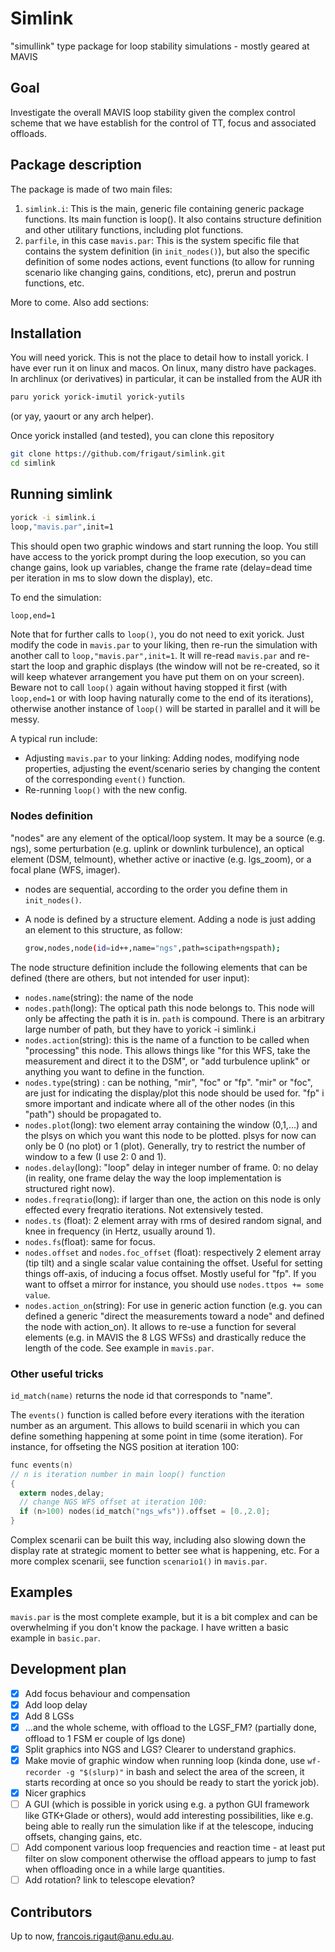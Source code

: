 # Simlink
"simullink" type package for loop stability simulations - mostly geared at MAVIS

## Goal

Investigate the overall MAVIS loop stability given the complex control scheme that we have establish for the control of TT, focus and associated offloads.

## Package description

The package is made of two main files:

1. `simlink.i`: This is the main, generic file containing generic package functions. Its main function is loop(). It also contains structure definition and other utilitary functions, including plot functions.
2. `parfile`, in this case `mavis.par`: This is the system specific file that contains the system definition (in `init_nodes()`), but also the specific definition of some nodes actions, event functions (to allow for running scenario like changing gains, conditions, etc), prerun and postrun functions, etc. 

More to come. Also add sections:

## Installation

You will need yorick. This is not the place to detail how to install yorick. I have ever run it on linux and macos. On linux, many distro have packages. In archlinux (or derivatives) in particular, it can be installed from the AUR ith

```bash
paru yorick yorick-imutil yorick-yutils
```
(or yay, yaourt or any arch helper). 

Once yorick installed (and tested), you can clone this repository

```bash
git clone https://github.com/frigaut/simlink.git
cd simlink
```

## Running simlink

```bash
yorick -i simlink.i
loop,"mavis.par",init=1
```

This should open two graphic windows and start running the loop. You still have access to the yorick prompt during the loop execution, so you can change gains, look up variables, change the frame rate (delay=dead time per iteration in ms to slow down the display), etc. 

To end the simulation:

```bash
loop,end=1
```

Note that for further calls to `loop()`, you do not need to exit yorick. Just modify the code in `mavis.par` to your liking, then re-run the simulation with another call to `loop,"mavis.par",init=1`. It will re-read `mavis.par` and re-start the loop and graphic displays (the window will not be re-created, so it will keep whatever arrangement you have put them on on your screen). Beware not to call `loop()` again without having stopped it first (with `loop,end=1` or with loop having naturally come to the end of its iterations), otherwise another instance of `loop()` will be started in parallel and it will be messy. 

A typical run include:

- Adjusting `mavis.par` to your linking: Adding nodes, modifying node properties, adjusting the event/scenario series by changing the content of the corresponding `event()` function.
- Re-running `loop()` with the new config.

### Nodes definition

"nodes" are any element of the optical/loop system. It may be a source (e.g. ngs), some perturbation (e.g. uplink or downlink turbulence), an optical element (DSM, telmount), whether active or inactive (e.g. lgs_zoom), or a focal plane (WFS, imager).

- nodes are sequential, according to the order you define them in `init_nodes()`.

- A node is defined by a structure element. Adding a node is just adding an element to this structure, as follow:

  ```bash
  grow,nodes,node(id=id++,name="ngs",path=scipath+ngspath);
  ```

The node structure definition include the following elements that can be defined (there are others, but not intended for user input):

- `nodes.name`(string): the name of the node
- `nodes.path`(long): The optical path this node belongs to. This node will only be affecting the path it is in. `path` is compound. There is an arbitrary large number of path, but they have to yorick -i simlink.i
- `nodes.action`(string): this is the name of a function to be called when "processing" this node. This allows things like "for this WFS, take the measurement and direct it to the DSM", or "add turbulence uplink" or anything you want to define in the function.
- `nodes.type`(string) : can be nothing, "mir", "foc" or "fp". "mir" or "foc",  are just for indicating the display/plot this node should be used for. "fp" i smore important and indicate where all of the other nodes (in this "path") should be propagated to.
- `nodes.plot`(long): two element array containing the window (0,1,...) and the plsys on which you want this node to be plotted. plsys for now can only be 0 (no plot) or 1 (plot). Generally, try to restrict the number of window to a few (I use 2: 0 and 1).
- `nodes.delay`(long): "loop" delay in integer number of frame. 0: no delay (in reality, one frame delay the way the loop implementation is structured right now).
- `nodes.freqratio`(long): if larger than one, the action on this node is only effected every freqratio iterations. Not extensively tested.
- `nodes.ts` (float): 2 element array with rms of desired random signal, and knee in frequency (in Hertz, usually around 1).
- `nodes.fs`(float): same for focus.
- `nodes.offset` and `nodes.foc_offset` (float): respectively 2 element array (tip tilt) and a single scalar value containing the offset. Useful for setting things off-axis, of inducing a focus offset. Mostly useful for "fp". If you want to offset a mirror for instance, you should use 
  `nodes.ttpos += some value`.
- `nodes.action_on`(string): For use in generic action function (e.g. you can defined a generic "direct the measurements toward a node" and defined the node with action_on). It allows to re-use a function for several elements (e.g. in MAVIS the 8 LGS WFSs) and drastically reduce the length of the code. See example in `mavis.par`.

### Other useful tricks

`id_match(name)` returns the node id that corresponds to "name". 

The `events()` function is called before every iterations with the iteration number as an argument. This allows to build scenarii in which you can define something happening at some point in time (some iteration). For instance, for offseting the NGS position at iteration 100:

```C
func events(n)
// n is iteration number in main loop() function
{
  extern nodes,delay;
  // change NGS WFS offset at iteration 100:
  if (n>100) nodes(id_match("ngs_wfs")).offset = [0.,2.0];
}
```

Complex scenarii can be built this way, including also slowing down the display rate at strategic moment to better see what is happening, etc. For a more complex scenarii, see function `scenario1()` in `mavis.par`.

## Examples

`mavis.par` is the most complete example, but it is a bit complex and can be overwhelming if you don't know the package. I have written a basic example in `basic.par`.

## Development plan

- [x] Add focus behaviour and compensation
- [x] Add loop delay
- [x] Add 8 LGSs 
- [x] ...and the whole scheme, with offload to the LGSF_FM? (partially done, offload to 1 FSM er couple of lgs done)
- [x] Split graphics into NGS and LGS? Clearer to understand graphics.
- [x] Make movie of graphic window when running loop (kinda done, use `wf-recorder -g "$(slurp)"` in bash and select the area of the screen, it starts recording at once so you should be ready to start the yorick job).
- [x] Nicer graphics
- [ ] A GUI (which is possible in yorick using e.g. a python GUI framework like GTK+Glade or others), would add interesting possibilities, like e.g. being able to really run the simulation like if at the telescope, inducing offsets, changing gains, etc.
- [ ] Add component various loop frequencies and reaction time - at least put filter on slow component otherwise the offload appears to jump to fast when offloading once in a while large quantities.
- [ ] Add rotation? link to telescope elevation?

## Contributors

Up to now, francois.rigaut@anu.edu.au.



